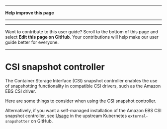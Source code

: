 --------

 **Help improve this page** 

--------

--------

Want to contribute to this user guide? Scroll to the bottom of this page and select **Edit this page on GitHub**\. Your contributions will help make our user guide better for everyone\.

--------

# CSI snapshot controller<a name="csi-snapshot-controller"></a>

The Container Storage Interface \(CSI\) snapshot controller enables the use of snapshotting functionality in compatible CSI drivers, such as the Amazon EBS CSI driver\.

Here are some things to consider when using the CSI snapshot controller\.

Alternatively, if you want a self\-managed installation of the Amazon EBS CSI snapshot controller, see [Usage](https://github.com/kubernetes-csi/external-snapshotter/blob/master/README.md#usage) in the upstream Kubernetes `external-snapshotter` on GitHub\.
